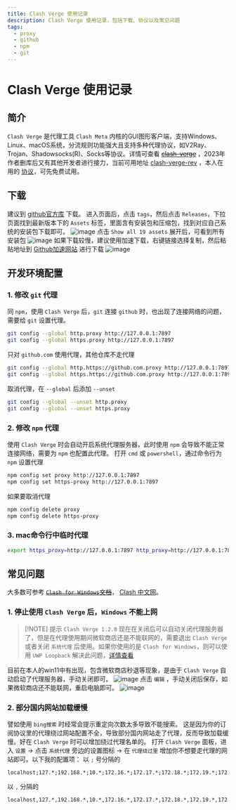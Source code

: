 ```yaml
---
title: Clash Verge 使用记录
description: Clash Verge 使用记录，包括下载、协议以及常见问题
tags:
  - proxy
  - github
  - npm
  - git
---
```


# Clash Verge 使用记录

## 简介
`Clash Verge` 是代理工具 `Clash Meta` 内核的GUI图形客户端，支持Windows、Linux、macOS系统，分流规则功能强大且支持多种代理协议，如V2Ray、Trojan、Shadowsocks(R)、Socks等协议。详情可查看 ~~[clash-verge](https://github.com/zzzgydi/clash-verge)~~ ，2023年作者删库后又有其他开发者进行接力，当前可用地址 [clash-verge-rev](https://github.com/wonfen/clash-verge-rev) ，本人在用的 [协议](https://go.invitevp.com/#/register?code=I0XEXPg5)，可先免费试用。

## 下载
建议到 [github官方库](https://github.com/wonfen/clash-verge-rev) 下载。
进入页面后，点击 `tags`，然后点击 `Releases`，下拉页面找到最新版本下的 `Assets` 标签，里面含有安装包和压缩包，找到对应自己系统的安装包下载即可。
![image](https://www.helloimg.com/i/2024/12/26/676ccca167947.jpg)
点击 `Show all 19 assets` 展开后，可看到所有安装包
![image](https://www.helloimg.com/i/2024/12/26/676ccca220740.jpg)
如果下载较慢，建议使用加速下载，右键链接选择复制，然后粘贴地址到 [Github加速网站](https://ghproxy.com/) 进行下载
![image](https://www.helloimg.com/i/2024/12/26/676ccca04b5f5.jpg)

## 开发环境配置
### 1. 修改 `git` 代理
同 `npm`，使用 `Clash Verge` 后，`git` 连接 `github` 时，也出现了连接网络的问题，需要给 `git` 设置代理。
```sh
git config --global http.proxy http://127.0.0.1:7897
git config --global https.proxy http://127.0.0.1:7897
```

只对 `github.com` 使用代理，其他仓库不走代理
```sh
git config --global http.https://github.com.proxy http://127.0.0.1:7897
git config --global https.https://github.com.proxy http://127.0.0.1:7897
```

取消代理，在 `--global` 后添加 `--unset`
```sh
git config --global --unset http.proxy
git config --global --unset https.proxy
```
### 2. 修改 `npm` 代理
使用 `Clash Verge` 时会自动开启系统代理服务器，此时使用 `npm` 会导致不能正常连接网络，需要为 `npm` 也配置此代理。
打开 `cmd` 或 `powershell`，通过命令行为 `npm` 设置代理
```sh
npm config set proxy http://127.0.0.1:7897
npm config set https-proxy http://127.0.0.1:7897
```

如果要取消代理
```sh
npm config delete proxy
npm config delete https-proxy
```
### 3. mac命令行中临时代理
```sh
export https_proxy=http://127.0.0.1:7897 http_proxy=http://127.0.0.1:7897 all_proxy=socks5://127.0.0.1:7898
```

## 常见问题
大多数可参考 ~~[`Clash for Windows`文档](https://docs.cfw.lbyczf.com/contents/questions.html)~~， [Clash 中文网](https://clashcn.com/clash-verge)。

### 1. 停止使用 `Clash Verge` 后，`Windows` 不能上网

> [!NOTE] 提示
> `Clash Verge 1.2.0` 现在在关闭后可以自动关闭代理服务器了，但是在代理使用期间微软商店还是不能联网的，需要退出 `Clash Verge` 或者关闭 `系统代理` 后使用。如果你使用的是 `Clash for Windows`，则可以使用 `UWP Loopback` 解决此问题，[详情查看](https://docs.cfw.lbyczf.com/contents/ui/general.html#%E9%80%89%E9%A1%B9%E8%AF%B4%E6%98%8E)

目前在本人的win11中有出现，包含微软商店秒退等现象，是由于 `Clash Verge` 自动启动了代理服务器，手动关闭即可。
![image](https://www.helloimg.com/i/2024/12/26/676ccca0c7a4d.jpg)
点击 `编辑` ，手动关闭后保存，如果微软商店还不能联网，重启电脑即可。
![image](https://www.helloimg.com/i/2024/12/26/676ccca0c76ec.jpg)

### 2. 部分国内网站加载缓慢
譬如使用 `bing搜索` 时经常会提示重定向次数太多导致不能搜索。
这是因为你的订阅协议里的代理绕过网站配置不全，导致部分国内网站走了代理，反而导致加载缓慢。好在 `Clash Verge` 时可以增加绕过代理名单的。
打开 `Clash Verge` 面板，进入 `设置` -> 点击 `系统代理` 旁边的设置图标 -> 在 `代理绕过里` 增加你不想要走代理的网站即可。以下我的配置项：
以 `;` 号分隔的
```
localhost;127.*;192.168.*;10.*;172.16.*;172.17.*;172.18.*;172.19.*;172.20.*;172.21.*;172.22.*;172.23.*;172.24.*;172.25.*;172.26.*;172.27.*;172.28.*;172.29.*;172.30.*;172.31.*;bing.com;cn.bing.com;gitee.com;baidu.com;sougou.com;so.com;quark.sm.cn;huya.com;douyu.com;bilibili.com;iqiyi.com;v.qq.com;youku.com;v.baidu.com;tv.souhu.com;tv.cctv.com;mgtv.com;miguvideo.com;douyin.com;toutiao.com;kuaishou.com;music.163.com;y.qq.com;kuwo.cn;kugou.com;xiami.com;music.migu.cn;music.douban.com;zhihu.com;weibo.com;youtiao.com;12306.cn;tieba.baidu.com;jianshu.com;juejin.cn;segmentfault.com;oschina.net;blog.csdn.net;cnblogs.com;iconfont.cn;wx.qq.com;meituan.com;ctrip.com;qunar.com;jd.com;taobao.com;pinduoduo.com;suning.com;tmall.com;vip.com;gome.com.cn;mogu.com;yhd.com;consumer.huawei.com;vivo.com.cn;mi.com;opposhop.cn;pan.baidu.com;lanzou.com;aliyundrive.com;ctfile.com;weiyun.com;cloud.189.cn;email.163.com;mail.qq.com;foxmail.com;mail.10086.cn;webmail30.189.cn;mail.sina.com.cn;mail.souhu.com;mail.wo.com.cn;mail.yahoo.com;mail.aliyun.com;mail.china.com;amap.com;map.qq.com;map.baidu.com;ditu.amap.com;docs.qq.com;docs.wps.cn;note.youdao.com;yuque.com;shimo.im;doc.weiyun.com;yinxiang.com;feishu.cn;zhipin.com;lanhuapp.com;bbs.oneplus.com;cloud.tencent.com;busuanzi.ibruce.info;wei.com;
```
以 `,` 分隔的
```
localhost,127.*,192.168.*,10.*,172.16.*,172.17.*,172.18.*,172.19.*,172.20.*,172.21.*,172.22.*,172.23.*,172.24.*,172.25.*,172.26.*,172.27.*,172.28.*,172.29.*,172.30.*,172.31.*,bing.com,cn.bing.com,gitee.com,baidu.com,sougou.com,so.com,quark.sm.cn,huya.com,douyu.com,bilibili.com,iqiyi.com,v.qq.com,youku.com,v.baidu.com,tv.souhu.com,tv.cctv.com,mgtv.com,miguvideo.com,douyin.com,toutiao.com,kuaishou.com,music.163.com,y.qq.com,kuwo.cn,kugou.com,xiami.com,music.migu.cn,music.douban.com,zhihu.com,weibo.com,youtiao.com,12306.cn,tieba.baidu.com,jianshu.com,juejin.cn,segmentfault.com,oschina.net,blog.csdn.net,cnblogs.com,iconfont.cn,wx.qq.com,meituan.com,ctrip.com,qunar.com,jd.com,taobao.com,pinduoduo.com,suning.com,tmall.com,vip.com,gome.com.cn,mogu.com,yhd.com,consumer.huawei.com,vivo.com.cn,mi.com,opposhop.cn,pan.baidu.com,lanzou.com,aliyundrive.com,ctfile.com,weiyun.com,cloud.189.cn,email.163.com,mail.qq.com,foxmail.com,mail.10086.cn,webmail30.189.cn,mail.sina.com.cn,mail.souhu.com,mail.wo.com.cn,mail.yahoo.com,mail.aliyun.com,mail.china.com,amap.com,map.qq.com,map.baidu.com,ditu.amap.com,docs.qq.com,docs.wps.cn,note.youdao.com,yuque.com,shimo.im,doc.weiyun.com,yinxiang.com,feishu.cn,zhipin.com,lanhuapp.com,bbs.oneplus.com,cloud.tencent.com,busuanzi.ibruce.info,wei.com
```

